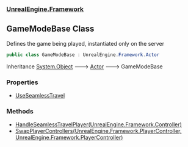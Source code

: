 ### [UnrealEngine.Framework](./UnrealEngine-Framework.md 'UnrealEngine.Framework')
## GameModeBase Class
Defines the game being played, instantiated only on the server  
```csharp
public class GameModeBase : UnrealEngine.Framework.Actor
```
Inheritance [System.Object](https://docs.microsoft.com/en-us/dotnet/api/System.Object 'System.Object') &#129106; [Actor](./Actor.md 'UnrealEngine.Framework.Actor') &#129106; GameModeBase  
### Properties
- [UseSeamlessTravel](./GameModeBase-UseSeamlessTravel.md 'UnrealEngine.Framework.GameModeBase.UseSeamlessTravel')
### Methods
- [HandleSeamlessTravelPlayer(UnrealEngine.Framework.Controller)](./GameModeBase-HandleSeamlessTravelPlayer(Controller).md 'UnrealEngine.Framework.GameModeBase.HandleSeamlessTravelPlayer(UnrealEngine.Framework.Controller)')
- [SwapPlayerControllers(UnrealEngine.Framework.PlayerController, UnrealEngine.Framework.PlayerController)](./GameModeBase-SwapPlayerControllers(PlayerController_PlayerController).md 'UnrealEngine.Framework.GameModeBase.SwapPlayerControllers(UnrealEngine.Framework.PlayerController, UnrealEngine.Framework.PlayerController)')
